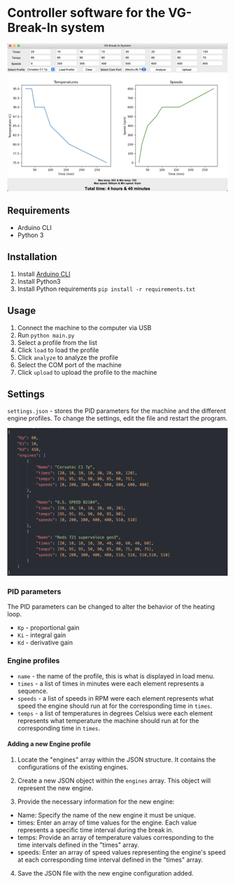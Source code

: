 # Controller software for the VG-Break-In system

![GUI](assets/gui.png)

## Requirements
- Arduino CLI
- Python 3

## Installation
1. Install [Arduino CLI ](https://arduino.github.io/arduino-cli/0.31/installation/)
2. Install Python3
3. Install Python requirements `pip install -r requirements.txt`

## Usage 
1. Connect the machine to the computer via USB
2. Run `python main.py`
3. Select a profile from the list
4. Click `load` to load the profile
5. Click `analyze` to analyze the profile
6. Select the COM port of the machine
7. Click `upload` to upload the profile to the machine

## Settings
`settings.json` - stores the PID parameters for the machine and the different engine profiles. To change the settings, edit the file and restart the program.

![Settings](assets/settings.png)

### PID parameters
The PID parameters can be changed to alter the behavior of the heating loop. 

- `Kp` - proportional gain
- `Ki` - integral gain
- `Kd` - derivative gain

### Engine profiles
- `name` - the name of the profile, this is what is displayed in load menu.
- `times` - a list of times in minutes were each element represents a sequence.
- `speeds` - a list of speeds in RPM were each element represents what speed the engine should run at for the corresponding time in `times`.
- `temps` - a list of temperatures in degrees Celsius were each element represents what temperature the machine should run at for the corresponding time in `times`.

#### Adding a new Engine profile
1. Locate the "engines" array within the JSON structure. It contains the configurations of the existing engines.

2. Create a new JSON object within the `engines` array. This object will represent the new engine.

3. Provide the necessary information for the new engine:

- Name: Specify the name of the new engine it must be unique.
- times: Enter an array of time values for the engine. Each value represents a specific time interval during the break in.
- temps: Provide an array of temperature values corresponding to the time intervals defined in the "times" array.
- speeds: Enter an array of speed values representing the engine's speed at each corresponding time interval defined in the "times" array.

4. Save the JSON file with the new engine configuration added.





